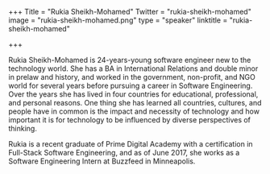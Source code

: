 +++
Title = "Rukia Sheikh-Mohamed"
Twitter = "rukia-sheikh-mohamed"
image = "rukia-sheikh-mohamed.png"
type = "speaker"
linktitle = "rukia-sheikh-mohamed"

+++

Rukia Sheikh-Mohamed is 24-years-young software engineer new to the technology world. She has a BA in International Relations and double minor in prelaw and history, and worked in the government, non-profit, and NGO world for several years before pursuing a career in Software Engineering. Over the years she has lived in four countries for educational, professional, and personal reasons. One thing she has learned all countries, cultures, and people have in common is the impact and necessity of technology and how important it is for technology to be influenced by diverse perspectives of thinking.

Rukia is a recent graduate of Prime Digital Academy with a certification in Full-Stack Software Engineering, and as of June 2017, she works as a Software Engineering Intern at Buzzfeed in Minneapolis.
